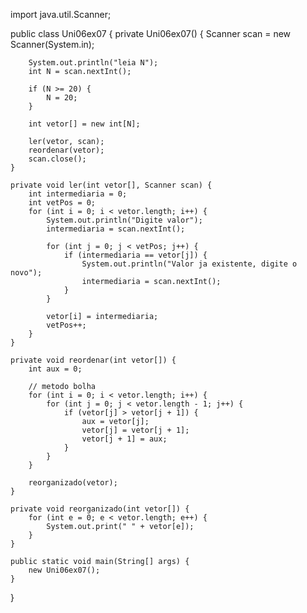 


import java.util.Scanner;

public class Uni06ex07 {
    private Uni06ex07() {
        Scanner scan = new Scanner(System.in);

        System.out.println("leia N");
        int N = scan.nextInt();

        if (N >= 20) {
            N = 20;
        }

        int vetor[] = new int[N];

        ler(vetor, scan);
        reordenar(vetor);
        scan.close();
    }

    private void ler(int vetor[], Scanner scan) {
        int intermediaria = 0;
        int vetPos = 0;
        for (int i = 0; i < vetor.length; i++) {
            System.out.println("Digite valor");
            intermediaria = scan.nextInt();

            for (int j = 0; j < vetPos; j++) {
                if (intermediaria == vetor[j]) {
                    System.out.println("Valor ja existente, digite o novo");
                    intermediaria = scan.nextInt();
                }
            }
            
            vetor[i] = intermediaria;
            vetPos++;
        }
    }

    private void reordenar(int vetor[]) {
        int aux = 0;

        // metodo bolha
        for (int i = 0; i < vetor.length; i++) {
            for (int j = 0; j < vetor.length - 1; j++) {
                if (vetor[j] > vetor[j + 1]) {
                    aux = vetor[j];
                    vetor[j] = vetor[j + 1];
                    vetor[j + 1] = aux;
                }
            }
        }

        reorganizado(vetor);
    }

    private void reorganizado(int vetor[]) {
        for (int e = 0; e < vetor.length; e++) {
            System.out.print(" " + vetor[e]);
        }
    }

    public static void main(String[] args) {
        new Uni06ex07();
    }
}
